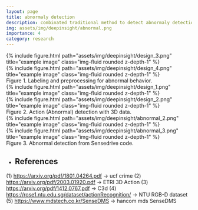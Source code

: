 ```yaml
---
layout: page
title: abnormaly detection
description: combinated traditional method to detect abnormaly detection
img: assets/img/deepinsight/abnormal.png
importance: 4
category: research
---
```


<div class="row">
    <div class="col-sm - 3 mt mt-md-0">
        {% include figure.html path="assets/img/deepinsight/design_3.png" title="example image" class="img-fluid rounded z-depth-1" %}
    </div>
    <div class="col-sm - 3 mt mt-md-0">
        {% include figure.html path="assets/img/deepinsight/design_4.png" title="example image" class="img-fluid rounded z-depth-1" %}
    </div>    
</div>
<div class="caption">
    Figure 1. Labeling and preprocessing for abnormal behavior.
</div>     

<div class="row">
    <div class="col-sm - 3 mt mt-md-0">
        {% include figure.html path="assets/img/deepinsight/design_1.png" title="example image" class="img-fluid rounded z-depth-1" %}
    </div>
    <div class="col-sm - 3 mt mt-md-0">
        {% include figure.html path="assets/img/deepinsight/design_2.png" title="example image" class="img-fluid rounded z-depth-1" %}
    </div>    
</div>
<div class="caption">
    Figure 2. Action (Abnormal) detection with 3D data.
</div>    

<div class="row">
    <div class="col-sm - 3 mt mt-md-0">
        {% include figure.html path="assets/img/deepinsight/abnormal_2.png" title="example image" class="img-fluid rounded z-depth-1" %}
    </div>
    <div class="col-sm - 3 mt mt-md-0">
        {% include figure.html path="assets/img/deepinsight/abnormal_3.png" title="example image" class="img-fluid rounded z-depth-1" %}
    </div>    
</div>
<div class="caption">
    Figure 3. Abnormal detection from Sensedrive code.
</div>    

* ## References

(1) https://arxiv.org/pdf/1801.04264.pdf 
-> ucf crime
(2) https://arxiv.org/pdf/2003.01920.pdf
-> ETRI 3D Action
(3) https://arxiv.org/pdf/1412.0767.pdf
-> C3d
(4) https://rose1.ntu.edu.sg/dataset/actionRecognition/
-> NTU RGB-D dataset
(5) https://www.mdstech.co.kr/SenseDMS
-> hancom mds SenseDMS